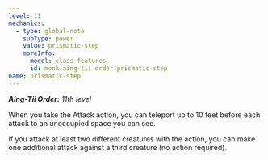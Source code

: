 ```yaml
---
level: 11
mechanics:
  - type: global-note
    subType: power
    value: prismatic-step
    moreInfo:
      model: class-features
      id: monk.aing-tii-order.prismatic-step
name: prismatic-step
---
```

_**Aing-Tii Order:** 11th level_
When you take the Attack action, you can teleport up to 10 feet before each attack to an unoccupied space you can see.
If you attack at least two different creatures with the action, you can make one additional attack against a third creature (no action required).